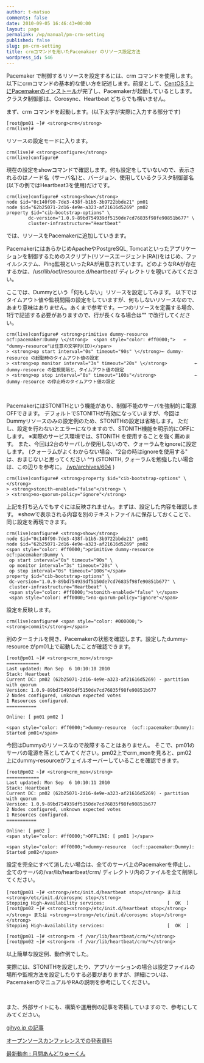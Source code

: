 ```yaml
---
author: t-matsuo
comments: false
date: 2010-09-05 16:46:43+00:00
layout: page
permalink: /wp/manual/pm-crm-setting
published: false
slug: pm-crm-setting
title: crmコマンドを用いたPacemakaer のリソース設定方法
wordpress_id: 546
---
```


Pacemaker で制御するリソースを設定するには、crm コマンドを使用します。以下にcrmコマンドの基本的な使い方を記述します。前提として、[CentOS 5上にPacemakerのインストール](/wp/archives/4219)が完了し、Pacemakerが起動しているとします。クラスタ制御部は、Corosync、Heartbeat どちらでも構いません。

まず、crm コマンドを起動します。(以下太字が実際に入力する部分です)

    
    [root@pm01 ~]# <strong>crm</strong>
    crm(live)#


リソースの設定モードに入ります。

    
    crm(live)# <strong>configure</strong>
    crm(live)configure#


現在の設定をshowコマンドで確認します。何も設定をしていないので、表示されるのはノード名（サーバ名)と、バージョン、使用しているクラスタ制御部名(以下の例ではHeartbeat3を使用)だけです。

    
    crm(live)configure# <strong>show</strong>
    node $id="0c140f90-7de3-438f-b1b5-3b9722bbde21" pm01
    node $id="62b25071-2d16-4e9e-a323-af21616d5269" pm02
    property $id="cib-bootstrap-options" \
            dc-version="1.0.9-89bd754939df5150de7cd76835f98fe90851b677" \
            cluster-infrastructure="Heartbeat"


では、リソースをPacemakerに追加していきます。

PacemakerにはあらかじめApacheやPostgreSQL, Tomcatといったアプリケーションを制御するためのスクリプト(リソースエージェント(RA))をはじめ、ファイルシステム、Ping監視といったRAが用意されています。どのようなRAが存在するかは、/usr/lib/ocf/resource.d/heartbeat/ ディレクトリを覗いてみてください。

ここでは、Dummyという「何もしない」リソースを設定してみます。
以下ではタイムアウト値や監視間隔の設定をしていますが、何もしないリソースなので、あまり意味はありません。あくまで参考です。一つのリソースを定義する場合、1行で記述する必要がありますので、行が長くなる場合は"\" で改行してください。

    
    crm(live)configure# <strong>primitive dummy-resource ocf:pacemaker:Dummy \</strong>  <span style="color: #ff0000;">   ← "dummy-resource"は任意の文字列(ID)</span>
    > <strong>op start interval="0s" timeout="90s" \</strong>← dummy-resource の起動時のタイムアウト値の設定
    > <strong>op monitor interval="3s" timeout="20s" \</strong>          ← dummy-resource の監視間隔と、タイムアウト値の設定
    > <strong>op stop interval="0s" timeout="100s"</strong>              ← dummy-resource の停止時のタイムアウト値の設定


 

PacemakerにはSTONITHという機能があり、制御不能のサーバを強制的に電源OFFできます。
デフォルトでSTONITHが有効になっていますが、今回はDummyリソースのみの設定例のため、STONITHの設定は省略します。
ただし、設定を行わないとエラーになりますので、STONITH機能を明示的にOFFにします。
※実際のサービス環境では、STONITH を使用することを強く薦めます。
また、今回は2台のサーバしか使用しないので、クォーラムをignoreに設定します。
(クォーラムがよくわからない場合、"2台の時はignoreを使用する" は、おまじないと思ってください ^^)
(STONITH, クォーラムを勉強したい場合は、この辺りを参考に。 [/wp/archives/604](/wp/archives/604) )

    
    crm(live)configure# <strong>property $id="cib-bootstrap-options" \</strong>
    > <strong>stonith-enabled="false"</strong> \
    > <strong>no-quorum-policy="ignore"</strong>


上記を打ち込んでもすぐには反映されません。まずは、設定した内容を確認します。
※showで表示される内容を別のテキストファイルに保存しておくことで、同じ設定を再現できます。

    
    crm(live)configure# <strong>show</strong>
    node $id="0c140f90-7de3-438f-b1b5-3b9722bbde21" pm01
    node $id="62b25071-2d16-4e9e-a323-af21616d5269" pm02
    <span style="color: #ff0000;">primitive dummy-resource ocf:pacemaker:Dummy \
     op start interval="0s" timeout="90s" \
     op monitor interval="3s" timeout="20s" \
     op stop interval="0s" timeout="100s"</span>
    property $id="cib-bootstrap-options" \
     dc-version="1.0.9-89bd754939df5150de7cd76835f98fe90851b677" \
     cluster-infrastructure="Heartbeat" \
     <span style="color: #ff0000;">stonith-enabled="false" \</span>
     <span style="color: #ff0000;">no-quorum-policy="ignore"</span>


設定を反映します。

    
    crm(live)configure# <span style="color: #000000;"><strong>commit</strong></span>


別のターミナルを開き、Pacemakerの状態を確認します。設定したdummy-resource がpm01上で起動したことが確認できます。

    
    [root@pm01 ~]# <strong>crm_mon</strong>
    ============
    Last updated: Mon Sep  6 10:10:10 2010
    Stack: Heartbeat
    Current DC: pm02 (62b25071-2d16-4e9e-a323-af21616d5269) - partition with quorum
    Version: 1.0.9-89bd754939df5150de7cd76835f98fe90851b677
    2 Nodes configured, unknown expected votes
    1 Resources configured.
    ===========
    
    Online: [ pm01 pm02 ]
    
    <span style="color: #ff0000;">dummy-resource  (ocf::pacemaker:Dummy): Started pm01</span>


今回はDummyのリソースなので故障することはありません。
そこで、pm01のサーバの電源を落としてみてください。pm02上でcrm_monを見ると、pm02 上にdummy-resourceがフェイルオーバーしていることを確認できます。

    
    [root@pm02 ~]# <strong>crm_mon</strong>
    ============
    Last updated: Mon Sep  6 10:10:11 2010
    Stack: Heartbeat
    Current DC: pm02 (62b25071-2d16-4e9e-a323-af21616d5269) - partition with quorum
    Version: 1.0.9-89bd754939df5150de7cd76835f98fe90851b677
    2 Nodes configured, unknown expected votes
    1 Resources configured.
    ===========
    
    Online: [ pm02 ]
    <span style="color: #ff0000;">OFFLINE: [ pm01 ]</span>
    
    <span style="color: #ff0000;">dummy-resource  (ocf::pacemaker:Dummy): Started pm02</span>


設定を完全にすべて消したい場合は、全てのサーバ上のPacemakerを停止し、全てのサーバの/var/lib/heartbeat/crm/ ディレクトリ内のファイルを全て削除してください。

    
    [root@pm01 ~]# <strong>/etc/init.d/heartbeat stop</strong> または <strong>/etc/init.d/corosync stop</strong>
    Stopping High-Availability services:                       [  OK  ]
    [root@pm02 ~]# <strong><strong>/etc/init.d/heartbeat stop</strong></strong> または <strong><strong>/etc/init.d/corosync stop</strong></strong>
    Stopping High-Availability services:                       [  OK  ]
    
    [root@pm01 ~]# <strong>rm -f /var/lib/heartbeat/crm/*</strong>
    [root@pm02 ~]# <strong>rm -f /var/lib/heartbeat/crm/*</strong>


以上簡単な設定例、動作例でした。

実際には、STONITHを設定したり、アプリケーションの場合は設定ファイルの場所や監視方法を設定したりする必要がありますが、詳細についは、PacemakerのマニュアルやRAの説明を参考にしてください。

 

また、外部サイトにも、構築や運用例の記事を寄稿していますので、参考にしてみてください。
[](http://gihyo.jp/admin/serial/01/pacemaker)

[gihyo.jp の記事 ](http://gihyo.jp/admin/serial/01/pacemaker)

[オープンソースカンファレンスでの発表資料](/wp/archives/tag/osc)

[最新動向 : 月間あんどりゅーくん](/wp/?s=%E5%88%A5%E5%86%8A%E3%81%82%E3%82%93%E3%81%A9%E3%82%8A%E3%82%85%E3%83%BC%E3%81%8F%E3%82%93)

 
